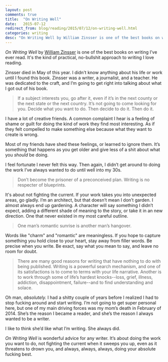 ```yaml
---
layout: post
comments: true
title:  "On Writing Well"
date:   2015-07-12
redirect_from: blog/reading/2015/07/12/on-writing-well.html
categories: writing
desc: "On Writing Well by William Zinsser is one of the best books on writing I've ever read."
---
```


<em>On Writing Well</em> by [William Zinsser](http://www.williamzinsserwriter.com/) is one of the best books on writing I’ve ever read.  It's the kind of practical, no-bullshit approach to writing I love reading.

Zinsser died in May of this year. I didn't know anything about his life or work until I found this book. Zinsser was a writer, a journalist, and a teacher. He was dedicated to the craft, and I’m going to get right into talking about what I got out of his book.

<blockquote>If a subject interests you, go after it, even if it’s in the next county or the next state or the next country. It’s not going to come looking for you. Decide what you want to do. Then decide to do it. Then do it.</blockquote>

I have a lot of creative friends. A common complaint I hear is a feeling of shame or guilt for doing the kind of work they find most interesting. As if they felt compelled to make something else because what they want to create is wrong.

Most of my friends have shed these feelings, or learned to ignore them. It’s something that happens as you get older and give less of a shit about what you *should* be doing.

I feel fortunate I never felt this way. Then again, I didn’t get around to doing the work I’ve always wanted to do until well into my 30s.

<blockquote>Don’t become the prisoner of a preconceived plan. Writing is no respecter of blueprints.</blockquote>

It's about not fighting the current. If your work takes you into unexpected areas, go gladly. I’m an architect, but that doesn’t mean I don’t garden. I almost always end up gardening. A character will say something I didn’t expect, adding a different shade of meaning to the story, or take it in an new direction. One that never existed in my most careful outline.

<blockquote>One man’s romantic sunrise is another man’s hangover.</blockquote>

Words like "charm" and "romantic" are meaningless. If you hope to capture something you hold close to your heart, stay away from filler words. Be precise when you write. Be exact, say what you mean to say, and leave no room for doubt.

<blockquote>There are many good reasons for writing that have nothing to do with being published. Writing is a powerful search mechanism, and one of its satisfactions is to come to terms with your life narrative. Another is to work through some of life’s hardest knocks--loss, grief, illness, addiction, disappointment, failure--and to find understanding and solace.</blockquote>

Oh man, <em>absolutely.</em> I had a shitty couple of years before I realized I had to stop fucking around and start writing. I’m not going to get super personal here, but one of my main driving forces was my mom’s death in February of 2014. She’s the reason I became a reader, and she’s the reason I always wanted to be a writer.

I like to think she’d like what I’m writing. She always did.

<em>On Writing Well</em> is wonderful advice for any writer. It’s about doing the work you want to do, not fighting the current when it sweeps you up, even as it threatens to drown you, and always, always, always, doing your absolute fucking best.
